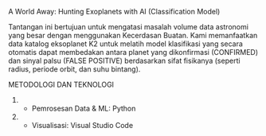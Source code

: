 A World Away: Hunting Exoplanets with AI (Classification Model)

Tantangan ini bertujuan untuk mengatasi masalah volume data astronomi yang besar dengan menggunakan Kecerdasan Buatan. Kami memanfaatkan data katalog eksoplanet K2 untuk melatih model klasifikasi yang secara otomatis dapat membedakan antara planet yang dikonfirmasi (CONFIRMED) dan sinyal palsu (FALSE POSITIVE) berdasarkan sifat fisikanya (seperti radius, periode orbit, dan suhu bintang).

METODOLOGI DAN TEKNOLOGI
   1. - Pemrosesan Data & ML: Python
   2. - Visualisasi: Visual Studio Code

